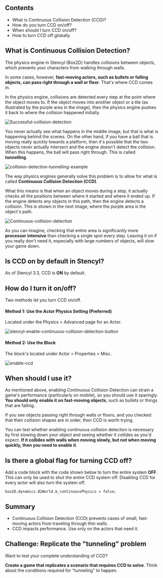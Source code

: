 ## Contents

* What is Continuous Collision Detection (CCD)?
* How do you turn CCD on/off?
* When should I turn CCD on/off?
* How to turn CCD off globally
 

## What is Continuous Collision Detection?

The physics engine in Stencyl (Box2D) handles collisions between objects, which prevents your characters from walking through walls.

In some cases, however, **fast-moving actors, such as bullets or falling objects, can pass right through a wall or floor**. That's where CCD comes in.

In the physics engine, collisions are detected every step at the point where the object moves to. If the object moves into another object or a tile (as illustrated by the purple area in the image), then the physics engine pushes it back to where the collision happened initially.

![Successful-collision-detection](http://static.stencyl.com/help/images/ContCollisionDetect1.png)

You never actually see what happens in the middle image, but that is what is happening behind the scenes. On the other hand, if you have a ball that is moving really quickly towards a platform, then it's possible that the two objects never actually intersect and the engine doesn't detect the collision. When this happens, the ball will pass right through. This is called **tunnelling**.

![collision-detection-tunnelling-example](http://static.stencyl.com/help/images/ContCollisionDetect2.png)

The way physics engines generally solve this problem is to allow for what is called **Continuous Collision Detection (CCD)**.

What this means is that when an object moves during a step, it actually checks all the positions between where it started and where it ended up. If the engine detects any objects in this path, then the engine detects a collision. This is shown in the next image, where the purple area is the object's path.

![Continuous-collision-detection](http://static.stencyl.com/help/images/ContCollisionDetect3.png)

As you can imagine, checking that entire area is significantly more **processor intensive** than checking a single spot every step. Leaving it on if you really don't need it, especially with large numbers of objects, will slow your game down.


## Is CCD on by default in Stencyl?

As of Stencyl 3.3, CCD is **ON** by default. 
 

## How do I turn it on/off?

Two methods let you turn CCD on/off.

#### Method 1: Use the Actor Physics Setting (Preferred)

Located under the Physics > Advanced page for an Actor.

![stencyl-enable-continuous-collision-detection-button](http://static.stencyl.com/pedia2/ch5/ccd.png)

#### Method 2: Use the Block

The block's located under Actor > Properties > Misc.

![enable-ccd](https://github.com/Stencyl/stencylpedia/blob/master/chapter-5/images/enable-ccd.png)


 
## When should I use it?

As mentioned above, enabling Continuous Collision Detection can strain a game's performance (particularly on mobile), so you should use it sparingly. **You should only enable it on fast-moving objects**, such as bullets or things that are falling.

If you see objects passing right through walls or floors, and you checked that their collision shapes are in order, then CCD is worth trying.

You can test whether enabling continuous collision detection is necessary by first slowing down your object and seeing whether it collides as you'd expect. **If it collides with walls when moving slowly, but not when moving quickly, then you need to enable it**.

 

## Is there a global flag for turning CCD off?

Add a code block with the code shown below to turn the entire system **OFF**. This can only be used to shut the entire CCD system off.  Disabling CCD for every actor will also turn the system off.

```
box2D.dynamics.B2World.m_continuousPhysics = false;
```


## Summary

* Continuous Collision Detection (CCD) prevents cases of small, fast-moving actors from traveling through thin walls.
* CCD impacts performance. Use only on the actors that need it.
 

## Challenge: Replicate the "tunneling" problem

Want to test your complete understanding of CCD?

**Create a game that replicates a scenario that requires CCD to solve**. Think about the conditions required for "tunneling" to happen.
